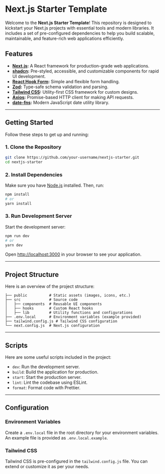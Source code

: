 # Next.js Starter Template

Welcome to the **Next.js Starter Template**! This repository is designed to kickstart your Next.js projects with essential tools and modern libraries. It includes a set of pre-configured dependencies to help you build scalable, maintainable, and feature-rich web applications efficiently.

## Features

- **[Next.js](https://nextjs.org/):** A React framework for production-grade web applications.
- **[shadcn](https://shadcn.dev/):** Pre-styled, accessible, and customizable components for rapid UI development.
- **[React Hook Form](https://react-hook-form.com/):** Simple and flexible form handling.
- **[Zod](https://zod.dev/):** Type-safe schema validation and parsing.
- **[Tailwind CSS](https://tailwindcss.com/):** Utility-first CSS framework for custom designs.
- **[Axios](https://axios-http.com/):** Promise-based HTTP client for making API requests.
- **[date-fns](https://date-fns.org/):** Modern JavaScript date utility library.

---

## Getting Started

Follow these steps to get up and running:

### 1. Clone the Repository

```bash
git clone https://github.com/your-username/nextjs-starter.git
cd nextjs-starter
```

### 2. Install Dependencies

Make sure you have [Node.js](https://nodejs.org/) installed. Then, run:

```bash
npm install
# or
yarn install
```

### 3. Run Development Server

Start the development server:

```bash
npm run dev
# or
yarn dev
```

Open [http://localhost:3000](http://localhost:3000) in your browser to see your application.

---

## Project Structure

Here is an overview of the project structure:

```
├── public          # Static assets (images, icons, etc.)
├── src             # Source code
│   ├── components  # Reusable UI components
│   ├── hooks       # Custom React hooks
│   ├── lib         # Utility functions and configurations
├── .env.local      # Environment variables (example provided)
├── tailwind.config.js # Tailwind CSS configuration
└── next.config.js  # Next.js configuration
```

---

## Scripts

Here are some useful scripts included in the project:

- `dev`: Run the development server.
- `build`: Build the application for production.
- `start`: Start the production server.
- `lint`: Lint the codebase using ESLint.
- `format`: Format code with Prettier.

---

## Configuration

### Environment Variables

Create a `.env.local` file in the root directory for your environment variables. An example file is provided as `.env.local.example`.

### Tailwind CSS

Tailwind CSS is pre-configured in the `tailwind.config.js` file. You can extend or customize it as per your needs.
